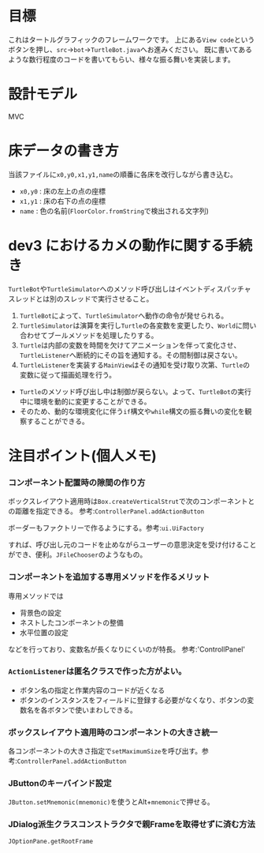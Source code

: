 # 目標
これはタートルグラフィックのフレームワークです。
上にある`View code`というボタンを押し、`src`→`bot`→`TurtleBot.java`へお進みください。
既に書いてあるような数行程度のコードを書いてもらい、様々な振る舞いを実装します。

# 設計モデル
MVC

# 床データの書き方
当該ファイルに`x0,y0,x1,y1,name`の順番に各床を改行しながら書き込む。
* `x0,y0` : 床の左上の点の座標
* `x1,y1` : 床の右下の点の座標
* `name` : 色の名前(`FloorColor.fromString`で検出される文字列)

# dev3 におけるカメの動作に関する手続き
`TurtleBot`や`TurtleSimulator`へのメソッド呼び出しはイベントディスパッチャスレッドとは別のスレッドで実行させること。
1. `TurtleBot`によって、`TurtleSimulator`へ動作の命令が発せられる。
2. `TurtleSimulator`は演算を実行し`Turtle`の各変数を変更したり、`World`に問い合わせてブールメソッドを処理したりする。
3. `Turtle`は内部の変数を時間を欠けてアニメーションを伴って変化させ、`TurtleListener`へ断続的にその旨を通知する。その間制御は戻さない。
4. `TurtleListener`を実装する`MainView`はその通知を受け取り次第、`Turtle`の変数に従って描画処理を行う。

* `Turtle`のメソッド呼び出し中は制御が戻らない。よって、`TurtleBot`の実行中に環境を動的に変更することができる。
* そのため、動的な環境変化に伴う`if`構文や`while`構文の振る舞いの変化を観察することができる。

# 注目ポイント(個人メモ)
### コンポーネント配置時の隙間の作り方
ボックスレイアウト適用時は`Box.createVerticalStrut`で次のコンポーネントとの距離を指定できる。
参考:`ControllerPanel.addActionButton`

ボーダーもファクトリーで作るようにする。参考:`ui.UiFactory`


すれば、呼び出し元のコードを止めながらユーザーの意思決定を受け付けることができ、便利。`JFileChooser`のようなもの。

### コンポーネントを追加する専用メソッドを作るメリット
専用メソッドでは
* 背景色の設定
* ネストしたコンポーネントの整備
* 水平位置の設定

などを行っており、変数名が長くなりにくいのが特長。
参考:'ControllPanel'

### `ActionListener`は匿名クラスで作った方がよい。
* ボタン名の指定と作業内容のコードが近くなる
* ボタンのインスタンスをフィールドに登録する必要がなくなり、ボタンの変数名を各ボタンで使いまわしできる。

### ボックスレイアウト適用時のコンポーネントの大きさ統一
各コンポーネントの大きさ指定で`setMaximumSize`を呼び出す。参考:`ControllerPanel.addActionButton`

### JButtonのキーバインド設定
`JButton.setMnemonic(mnemonic)`を使うとAlt+`mnemonic`で押せる。

### JDialog派生クラスコンストラクタで親Frameを取得せずに済む方法
`JOptionPane.getRootFrame`